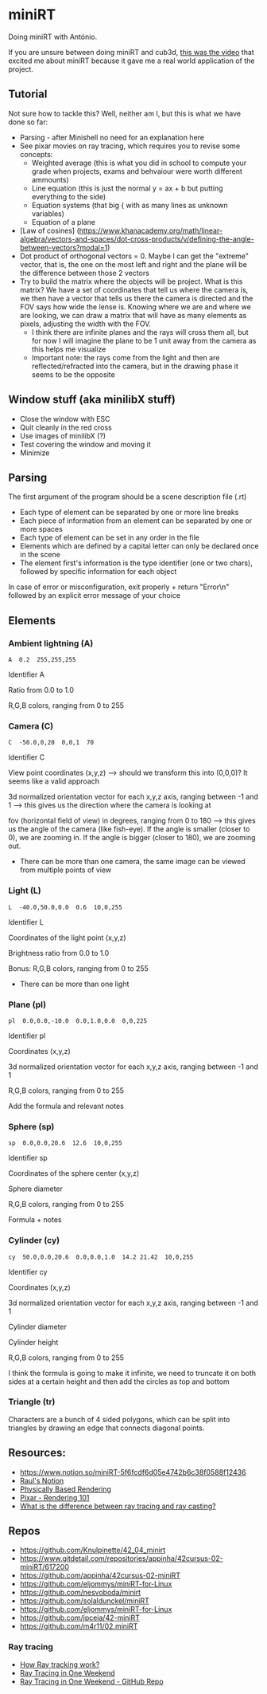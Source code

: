# miniRT
Doing miniRT with António.

If you are unsure between doing miniRT and cub3d, [this was the video](https://www.khanacademy.org/computing/pixar/rendering/rendering1/v/overview-rendering) that excited me about miniRT because it gave me a real world application of the project.

## Tutorial
Not sure how to tackle this? Well, neither am I, but this is what we have done so far:
- Parsing - after Minishell no need for an explanation here
- See pixar movies on ray tracing, which requires you to revise some concepts:
	- Weighted average (this is what you did in school to compute your grade when projects, exams and behvaiour were worth different ammounts)
	- Line equation (this is just the normal y = ax + b but putting everything to the side)
	- Equation systems (that big { with as many lines as unknown variables)
	- Equation of a plane
- [Law of cosines] (https://www.khanacademy.org/math/linear-algebra/vectors-and-spaces/dot-cross-products/v/defining-the-angle-between-vectors?modal=1)
- Dot product of orthogonal vectors = 0. Maybe I can get the "extreme" vector, that is, the one on the most left and right and the plane will be the difference between those 2 vectors 
- Try to build the matrix where the objects will be project. What is this matrix? We have a set of coordinates that tell us where the camera is, we then have a vector that tells us there the camera is directed and the FOV says how wide the lense is. Knowing where we are and where we are looking, we can draw a matrix that will have as many elements as pixels, adjusting the width with the FOV.
	- I think there are infinite planes and the rays will cross them all, but for now I will imagine the plane to be 1 unit away from the camera as this helps me visualize
	- Important note: the rays come from the light and then are reflected/refracted into the camera, but in the drawing phase it seems to be the opposite

## Window stuff (aka minilibX stuff)
- Close the window with ESC
- Quit cleanly in the red cross
- Use images of minilibX (?)
- Test covering the window and moving it
- Minimize

## Parsing
The first argument of the program should be a scene description file (.rt)
- Each type of element can be separated by one or more line breaks
- Each piece of information from an element can be separated by one or more spaces
- Each type of element can be set in any order in the file
- Elements which are defined by a capital letter can only be declared once in the scene
- The element first's information is the type identifier (one or two chars), followed by specific information for each object

In case of error or misconfiguration, exit properly + return "Error\n" followed by an explicit error message of your choice

## Elements
### Ambient lightning (A)
```A  0.2  255,255,255```

Identifier A

Ratio from 0.0 to 1.0

R,G,B colors, ranging from 0 to 255

### Camera (C)
```C  -50.0,0,20  0,0,1  70```

Identifier C

View point coordinates (x,y,z) --> should we transform this into (0,0,0)? It seems like a valid approach

3d normalized orientation vector for each x,y,z axis, ranging between -1 and 1 --> this gives us the direction where the camera is looking at

fov (horizontal field of view) in degrees, ranging from 0 to 180 --> this gives us the angle of the camera (like fish-eye). If the angle is smaller (closer to 0), we are zooming in. If the angle is bigger (closer to 180), we are zooming out.

- There can be more than one camera, the same image can be viewed from multiple points of view

### Light (L)
```L  -40.0,50.0,0.0  0.6  10,0,255```

Identifier L

Coordinates of the light point (x,y,z)

Brightness ratio from 0.0 to 1.0

Bonus: R,G,B colors, ranging from 0 to 255

- There can be more than one light

### Plane (pl)
```pl  0.0,0.0,-10.0  0.0,1.0,0.0  0,0,225```

Identifier pl

Coordinates (x,y,z)

3d normalized orientation vector for each x,y,z axis, ranging between -1 and 1

R,G,B colors, ranging from 0 to 255

Add the formula and relevant notes


### Sphere (sp)
```sp  0.0,0.0,20.6  12.6  10,0,255```

Identifier sp

Coordinates of the sphere center (x,y,z)

Sphere diameter

R,G,B colors, ranging from 0 to 255

Formula + notes


### Cylinder (cy)
```cy  50.0,0.0,20.6  0.0,0.0,1.0  14.2 21.42  10,0,255```

Identifier cy

Coordinates (x,y,z)

3d normalized orientation vector for each x,y,z axis, ranging between -1 and 1

Cylinder diameter

Cylinder height

R,G,B colors, ranging from 0 to 255

I think the formula is going to make it infinite, we need to truncate it on both sides at a certain height and then add the circles as top and bottom


### Triangle (tr)
Characters are a bunch of 4 sided polygons, which can be split into triangles by drawing an edge that connects diagonal points.


## Resources:
- https://www.notion.so/miniRT-5f6fcdf6d05e4742b6c38f0588f12436
- [Raul's Notion](https://wary-neem-854.notion.site/MiniRT-71995aae3aac48d58aaf75be4c3e9193)
- [Physically Based Rendering](https://pbr-book.org/3ed-2018/contents)
- [Pixar - Rendering 101](https://www.khanacademy.org/computing/pixar/rendering)
- [What is the difference between ray tracing and ray casting?](https://stackoverflow.com/a/67354199)

## Repos
- https://github.com/Knulpinette/42_04_minirt
- https://www.gitdetail.com/repositories/appinha/42cursus-02-miniRT/617200
- https://github.com/appinha/42cursus-02-miniRT
- https://github.com/eljommys/miniRT-for-Linux
- https://github.com/nesvoboda/minirt
- https://github.com/solaldunckel/miniRT
- https://github.com/eljommys/miniRT-for-Linux
- https://github.com/jpceia/42-miniRT
- https://github.com/m4r11/02.miniRT 

### Ray tracing
- [How Ray tracking work?](https://polaron3d.com/Hub/ray-tracing)
- [Ray Tracing in One Weekend](https://raytracing.github.io/books/RayTracingInOneWeekend.html)
- [Ray Tracing in One Weekend - GitHub Repo](https://github.com/eastriverlee/raytracing)
